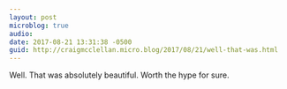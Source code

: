 ```yaml
---
layout: post
microblog: true
audio: 
date: 2017-08-21 13:31:38 -0500
guid: http://craigmcclellan.micro.blog/2017/08/21/well-that-was.html
---
```

Well. That was absolutely beautiful. Worth the hype for sure.
